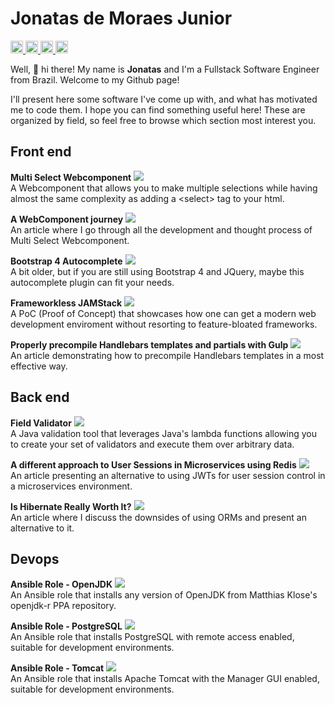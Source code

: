 # Jonatas de Moraes Junior

<a href="https://www.linkedin.com/in/jonatas-de-moraes-junior-b9b6741a">
  <img src="https://img.shields.io/badge/-Jonatas%20de%20Moraes%20Junior-blue?style=plastic&logo=Linkedin&logoColor=white" style="height:20px"/>
</a>
<a href="https://dev.to/honatas">
  <img src="https://img.shields.io/badge/-Honatas-black?style=plastic&logo=dev.to&logoColor=white" style="height:20px"/>
</a>
<a href="mailto:jmoraes@gmail.com">
  <img src="https://img.shields.io/badge/-jmoraes@gmail.com-red?style=plastic&logo=Gmail&logoColor=white&link=mailto:jmoraes@gmail.com" style="height:20px"/>
</a>
<a href="https://github.com/honatas/?tab=follow">
  <img src="https://img.shields.io/github/followers/honatas?label=Follow&style=social" style="height:20px"/>
</a>
  
Well, 👋 hi there! My name is **Jonatas** and I'm a Fullstack Software Engineer from Brazil. Welcome to my Github page!  

I'll present here some software I've come up with, and what has motivated me to code them. I hope you can find something useful here! These are organized by field, so feel free to browse which section most interest you.

## Front end

**Multi Select Webcomponent** <a href="https://www.npmjs.com/package/@honatas/multi-select-webcomponent">
  <img src="https://img.shields.io/badge/-↗-CB3837?style=plastic&logo=npm&logoColor=white"/>
</a>  
A Webcomponent that allows you to make multiple selections while having almost the same complexity as adding a \<select\> tag to your html.  

**A WebComponent journey** <a href="https://dev.to/honatas/a-webcomponent-journey-1kma">
  <img src="https://img.shields.io/badge/-↗-black?style=plastic&logo=dev.to&logoColor=white"/>
</a>  
An article where I go through all the development and thought process of Multi Select Webcomponent.  

**Bootstrap 4 Autocomplete** <a href="https://www.npmjs.com/package/bootstrap-4-autocomplete">
  <img src="https://img.shields.io/badge/-↗-CB3837?style=plastic&logo=npm&logoColor=white"/>
</a>  
A bit older, but if you are still using Bootstrap 4 and JQuery, maybe this autocomplete plugin can fit your needs.  

**Frameworkless JAMStack** <a href="https://github.com/Honatas/frameworkless-jamstack">
  <img src="https://img.shields.io/badge/-↗-navy?style=plastic&logo=github&logoColor=white"/>
</a>  
A PoC (Proof of Concept) that showcases how one can get a modern web development enviroment without resorting to feature-bloated frameworks.

**Properly precompile Handlebars templates and partials with Gulp** <a href="https://dev.to/honatas/properly-precompile-handlebars-templates-and-partials-with-gulp-4g91">
  <img src="https://img.shields.io/badge/-↗-black?style=plastic&logo=dev.to&logoColor=white"/>
</a>  
An article demonstrating how to precompile Handlebars templates in a most effective way.  


## Back end

**Field Validator** <a href="https://github.com/Honatas/field-validator">
  <img src="https://img.shields.io/badge/-↗-navy?style=plastic&logo=github&logoColor=white"/>
</a>  
A Java validation tool that leverages Java's lambda functions allowing you to create your set of validators and execute them over arbitrary data.  

**A different approach to User Sessions in Microservices using Redis** <a href="https://dev.to/honatas/a-different-approach-to-user-sessions-in-microservices-5bpi">
  <img src="https://img.shields.io/badge/-↗-black?style=plastic&logo=dev.to&logoColor=white"/>
</a>  
An article presenting an alternative to using JWTs for user session control in a microservices environment.  

**Is Hibernate Really Worth It?** <a href="https://dev.to/honatas/is-hibernate-really-worth-it-1cmi">
  <img src="https://img.shields.io/badge/-↗-black?style=plastic&logo=dev.to&logoColor=white"/>
</a>  
An article where I discuss the downsides of using ORMs and present an alternative to it.  


## Devops

**Ansible Role - OpenJDK** <a href="https://galaxy.ansible.com/honatas/openjdk_ppa">
  <img src="https://img.shields.io/badge/-↗-EE0000?style=plastic&logo=Ansible&logoColor=white"/>
</a>  
An Ansible role that installs any version of OpenJDK from Matthias Klose's openjdk-r PPA repository.  

**Ansible Role - PostgreSQL** <a href="https://galaxy.ansible.com/honatas/postgresql_dev">
  <img src="https://img.shields.io/badge/-↗-EE0000?style=plastic&logo=Ansible&logoColor=white"/>
</a>  
An Ansible role that installs PostgreSQL with remote access enabled, suitable for development environments.  

**Ansible Role - Tomcat** <a href="https://galaxy.ansible.com/honatas/tomcat_dev">
  <img src="https://img.shields.io/badge/-↗-EE0000?style=plastic&logo=Ansible&logoColor=white"/>
</a>  
An Ansible role that installs Apache Tomcat with the Manager GUI enabled, suitable for development environments.
